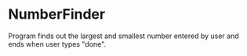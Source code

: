 # NumberFinder
Program finds out the largest and smallest number entered by user and ends when user types "done".
